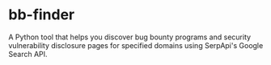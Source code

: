 # bb-finder
A Python tool that helps you discover bug bounty programs and security vulnerability disclosure pages for specified domains using SerpApi's Google Search API.
